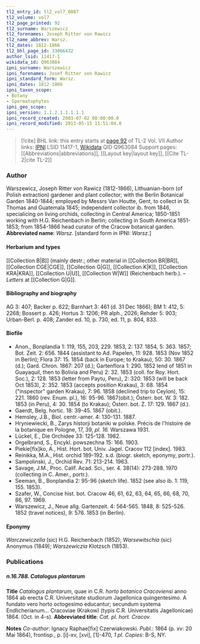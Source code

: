 ```yaml
---
tl2_entry_id: tl2_vol7_0087
tl2_volume: vol7
tl2_page_printed: 92
tl2_surname: Warszewicz
tl2_forenames: Joseph Ritter von Rawicz
tl2_name_abbrev: Warsz.
tl2_dates: 1812-1866
tl2_bhl_page_id: 33066432
author_lsid: 11417-1
wikidata_id: Q963084
ipni_surname: Warszewicz
ipni_forenames: Josef Ritter von Rawicz
ipni_standard_form: Warsz.
ipni_dates: 1812-1866
ipni_taxon_scope: 
- Botany
- Spermatophytes
ipni_geo_scope: 
ipni_version: 1.1.2.1.1.1.1.1
ipni_record_created: 2003-07-02 00:00:00.0
ipni_record_modified: 2013-05-15 11:51:04.0
---
```


> [!cite] BHL link: this entry starts at [page 92](https://www.biodiversitylibrary.org/page/33066432) of TL-2 Vol. VII
> Author links: [IPNI](https://www.ipni.org/a/11417-1) LSID 11417-1, [Wikidata](https://www.wikidata.org/wiki/Q963084) QID Q963084
> Support pages: [[Abbreviations|abbreviations]], [[Layout key|layout key]], [[Cite TL-2|cite TL-2]]

### Author

Warszewicz, Joseph Ritter von Rawicz (1812-1866), Lithuanian-born (of Polish extraction) gardener and plant collector; with the Berlin Botanical Garden 1840-1844; employed by Messrs Van Houtte, Gent, to collect in St. Thomas and Guatemala 1845; independent collector ib. from 1846, specialicing on living orchids, collecting in Central America; 1850-1851 working with H.G. Reichenbach in Berlin; collecting in South America 1851-1853; from 1854-1866 head curator of the Cracow botanical garden. 
**Abbreviated name**: *Warsz.* \[standard form in IPNI: *Warsz.*\]

#### Herbarium and types

[[Collection B|B]] (mainly destr.; other material in [[Collection BR|BR]], [[Collection CGE|CGE]], [[Collection G|G]], [[Collection K|K]], [[Collection KRA|KRA]], [[Collection U|U]], [[Collection W|W]] (Reichenbach herb.). – *Letters* at [[Collection G|G]].

#### Bibliography and biography

AG 3: 407; Backer p. 622; Barnhart 3: 461 (d. 31 Dec 1866); BM 1: 412, 5: 2268; Bossert p. 426; Hortus 3: 1206; PR alph., 2026; Rehder 5: 903; Urban-Berl. p. 408; Zander ed. 10, p. 730, ed. 11, p. 804, 833.

#### Biofile

- Anon., Bonplandia 1: 119, 155, 203, 229. 1853, 2: 137. 1854, 5: 363. 1857; Bot. Zeit. 2: 656. 1844 (assistant to Ad. Papelen, 11: 928. 1853 (Nov 1852 in Berlin); Flora 37: 15. 1854 (back in Europe; to Krakau), 50: 30. 1867 (d.); Gard. Chron. 1867: 207 (d.); Gartenflora 1: 290. 1852 lend of 1851 in Guayaquil, then to Bolivia and Peru) 2: 32. 1853 (coll. for Roy. Hort. Soc.), 2: 128. 1853 (letter from Paytu, Peru), 2: 320. 1853 (will be back Oct 1853), 2: 352. 1853 (accepts position Krakau), 3: 68. 1854 ("inspector" garden Krakau), 7: 96. 1858 (declined trip to Ceylon), 15: 221. 1860 (rev. Enum. pl.), 16: 95-96. 1867(obit.); Österr. bot. W. 3: 182. 1853 (in Peru), 4: 30. 1854 (to Krakau); Österr. bot. Z. 17: 129. 1867 (d.).
- Gaerdt, Belg. hortic. 18: 39-45. 1867 (obit.).
- Hemsley, J.B., Biol. centr.-amer. 4: 130-131. 1887.
- Hryniewiecki, B., Zarys historji botaniki w polske. Précis de l'histoire de la botanique en Pologne, 17, 39, *pl. 16.* Warszawa 1931.
- Lückel, E., Die Orchidee 33: 125-128. 1982.
- Orgelbrand, S., Encykl. powszechna 15: 166. 1903.
- Piekie\[fix\]ko, A., Hist. Hort. bot. Univ. Jagel. Cracov 112 \[index\]. 1983.
- Reinikka, M.A., Hist. orchid 189-192. s.d. (biogr. sketch, eponymy, portr.).
- Sampolinski, J., Orchid Rev. 71: 213-214. 1963.
- Savage, J.M., Proc. Calif. Acad. Sci., ser. 4. 38(14): 273-288. 1970 (collecting in C. Amer., portr.).
- Seeman, B., Bonplandia 2: 95-96 (sketch life). 1852 (see also ib. 1: 119, 155. 1853).
- Szafer, W., Concise hist. bot. Cracow 46, 61, 62, 63, 64, 65, 66, 68, 70, 86, 97. 1969.
- Warszewicz, J., Neue allg. Gartenzeit. 4: 564-565. 1848, 8: 525-526. 1852 (travel notices), 9: 576. 1853 (in Berlin).

#### Eponymy

*Warczewiczella* (sic) H.G. Reichenbach (1852); *Warsewitschia* (sic) Anonymus (1849); *Warszewiczia* Klotzsch (1853).

### Publications

##### n.16.788. Catalogus plantarum

**Title**
*Catalogus plantarum*, quae in C.R. *horto botanico Cracoviensi* anno 1864 ab erecta C.R. Universitate studiorum Jagellonica quingentesimo. A fundato vero horto octogesimo educantur; secundum systema Endlicherianum... Cracoviae (Krakow) (typis C.R. Universitatis Jagellonicae) 1864. (Oct. in 4-s).
**Abbreviated title**: *Cat. pl. hort. Cracov.*

**Notes**
*Co-author*: Ignacy Raphae\[fix\] Czerwiakowski.
*Publ*.: 1864 (p. xv: 20 Mai 1864), frontisp., p. \[i\]-xv, \[xvi\], \[1\]-470, *1 pl. Copies*: B-S, NY.

